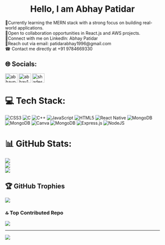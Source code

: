 <h1 align="center">Hello, I am Abhay Patidar</h1>
🔭Currently learning the MERN stack with a strong focus on building real-world applications.<br>👯Open to collaboration opportunities in React.js and AWS projects.<br>🤝Connect with me on LinkedIn: Abhay Patidar<br>📨Reach out via email: patidarabhay1996@gmail.com<br>☎ Contact me directly at +91 9784669330<br>


## 🌐 Socials:
<p align="left">
<a href="https://linkedin.com/in/abhaypatidar-0827cs221010" target="blank"><img align="center" src="https://raw.githubusercontent.com/rahuldkjain/github-profile-readme-generator/master/src/images/icons/Social/linked-in-alt.svg" alt="abhaypatidar-0827cs221010" height="30" width="40" /></a>
<a href="https://www.leetcode.com/abhay1214" target="blank"><img align="center" src="https://raw.githubusercontent.com/rahuldkjain/github-profile-readme-generator/master/src/images/icons/Social/leet-code.svg" alt="abhay1214" height="30" width="40" /></a>
<a href="https://instagram.com/shades_of_abhay" target="blank"><img align="center" src="https://raw.githubusercontent.com/rahuldkjain/github-profile-readme-generator/master/src/images/icons/Social/instagram.svg" alt="shades_of_abhay" height="30" width="40" /></a>
</p>

# 💻 Tech Stack:
![CSS3](https://img.shields.io/badge/css3-%231572B6.svg?style=for-the-badge&logo=css3&logoColor=white) ![C](https://img.shields.io/badge/c-%2300599C.svg?style=for-the-badge&logo=c&logoColor=white) ![C++](https://img.shields.io/badge/c++-%2300599C.svg?style=for-the-badge&logo=c%2B%2B&logoColor=white) ![JavaScript](https://img.shields.io/badge/javascript-%23323330.svg?style=for-the-badge&logo=javascript&logoColor=%23F7DF1E) ![HTML5](https://img.shields.io/badge/html5-%23E34F26.svg?style=for-the-badge&logo=html5&logoColor=white) ![React Native](https://img.shields.io/badge/react_native-%2320232a.svg?style=for-the-badge&logo=react&logoColor=%2361DAFB) ![MongoDB](https://img.shields.io/badge/MongoDB-%234ea94b.svg?style=for-the-badge&logo=mongodb&logoColor=white) ![MongoDB](https://img.shields.io/badge/MongoDB-%234ea94b.svg?style=for-the-badge&logo=mongodb&logoColor=white) ![Canva](https://img.shields.io/badge/Canva-%2300C4CC.svg?style=for-the-badge&logo=Canva&logoColor=white) ![MongoDB](https://img.shields.io/badge/MongoDB-%234ea94b.svg?style=for-the-badge&logo=mongodb&logoColor=white) ![Express.js](https://img.shields.io/badge/express.js-%23404d59.svg?style=for-the-badge&logo=express&logoColor=%2361DAFB) ![NodeJS](https://img.shields.io/badge/node.js-6DA55F?style=for-the-badge&logo=node.js&logoColor=white)
# 📊 GitHub Stats:
![](https://github-readme-stats.vercel.app/api?username=abhaypatidar3&theme=tokyonight&hide_border=true&include_all_commits=false&count_private=true)<br/>
![](https://nirzak-streak-stats.vercel.app/?user=abhaypatidar3&theme=tokyonight&hide_border=true)<br/>
![](https://github-readme-stats.vercel.app/api/top-langs/?username=abhaypatidar3&theme=tokyonight&hide_border=true&include_all_commits=false&count_private=true&layout=compact)

## 🏆 GitHub Trophies
![](https://github-profile-trophy.vercel.app/?username=abhaypatidar3&theme=monokai&no-frame=false&no-bg=true&margin-w=4)

### 🔝 Top Contributed Repo
![](https://github-contributor-stats.vercel.app/api?username=abhaypatidar3&limit=5&theme=tokyonight&combine_all_yearly_contributions=true)

---
[![](https://visitcount.itsvg.in/api?id=abhaypatidar3&icon=0&color=0)](https://visitcount.itsvg.in)

<!-- Proudly created with GPRM ( https://gprm.itsvg.in ) -->
